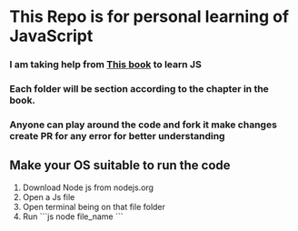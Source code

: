 # This Repo is for personal learning of JavaScript

###  I am taking help from [This book](https://eloquentjavascript.net/) to learn JS 
### Each folder will be section according to the chapter in the book. 
### Anyone can play around the code and fork it make changes create PR for any error for better understanding


## Make your OS suitable to run the code
<ol>
<li> Download Node js from nodejs.org </li>
<li> Open a Js file </li>
<li> Open terminal being on that file folder </li>
<li> Run ```js 
  node file_name
  ``` </li> 
</ol>

